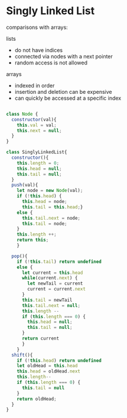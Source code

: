 # Singly Linked List

comparisons with arrays:

lists

- do not have indices
- connected via nodes with a next pointer
- random access is not allowed

arrays

- indexed in order
- insertion and deletion can be expensive
- can quickly be accessed at a specific index

```JavaScript

class Node {
  constructor(val){
    this.val = val;
    this.next = null;
  }
}

class SinglyLinkedList{
  constructor(){
    this.length = 0;
    this.head = null;
    this.tail = null;
  }
  push(val){
    let node = new Node(val);
    if (!this.head) {
      this.head = node;
      this.tail = this.head;}
    else {
      this.tail.next = node;
      this.tail = node;
    }
    this.length ++;
    return this;
    }

  pop(){
    if (!this.tail) return undefined
    else {
      let current = this.head
      while(current.next) {
        let newTail = current
        current = current.next
      }
      this.tail = newTail
      this.tail.next = null;
      this.length --
      if (this.length === 0) {
        this.head = null;
        this.tail = null;
      }
      return current
      }
    }
  shift(){
    if (!this.head) return undefined
    let oldHead = this.head
    this.head = oldHead.next
    this.length--
    if (this.length === 0) {
      this.tail = null
    }
    return oldHead;
  }
}

```
